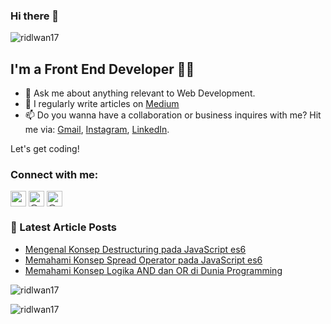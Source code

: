 ### Hi there 👋

<p align="left"> <img src="https://komarev.com/ghpvc/?username=ridlwan17&label=Profile%20views&color=0e75b6&style=flat" alt="ridlwan17" /> </p>

## I'm a Front End Developer 👨‍💻

- 💬 Ask me about anything relevant to Web Development.
- 📝 I regularly write articles on [Medium](https://dharidwan.medium.com/)
- 📫 Do you wanna have a collaboration or business inquires with me? Hit me via: [Gmail](mohridwan1707@gmail.com), [Instagram](https://instagram.com/dharidwanid), [LinkedIn](https://www.linkedin.com/in/dharidwanid/).

Let's get coding!

### Connect with me:


<a href="https://instagram.com/dharidwanid" target="blank"><img align="center" src="https://cdn.jsdelivr.net/npm/simple-icons@3.0.1/icons/instagram.svg" alt="veeuix" height="25" width="25" /></a>
<a href="https://medium.com/@dharidwan" target="blank"><img align="center" src="https://cdn.jsdelivr.net/npm/simple-icons@3.0.1/icons/medium.svg" alt="@devirukmanab" height="25" width="25" /></a>
<a href="https://www.linkedin.com/in/dharidwanid/" target="blank"><img align="center" src="https://cdn.jsdelivr.net/npm/simple-icons@3.0.1/icons/linkedin.svg" alt="@dharidwan" height="25" width="25" /></a>
</p>


### 📕 Latest Article Posts

<!-- BLOG-POST-LIST:START -->

- [Mengenal Konsep Destructuring pada JavaScript es6](https://dharidwan.medium.com/mengenal-konsep-destructuring-pada-javascript-es6-1cbda05dd90a)
- [Memahami Konsep Spread Operator pada JavaScript es6](https://dharidwan.medium.com/memahami-konsep-spread-operator-pada-javascript-es6-fccf8c2f3f75)
- [Memahami Konsep Logika AND dan OR di Dunia Programming](https://dharidwan.medium.com/memahami-konsep-logika-and-dan-or-di-dunia-programming-dfd559352d78)

<!-- BLOG-POST-LIST:END -->


<p><img src="https://github-readme-stats.vercel.app/api?username=ridlwan17&show_icons=true&theme=nightowl&locale=en" alt="ridlwan17" /></p>

<p><img align="left" src="https://github-readme-stats.vercel.app/api/top-langs?username=ridlwan17&show_icons=true&locale=en&layout=compact&theme=nightowl" alt="ridlwan17" /></p>


